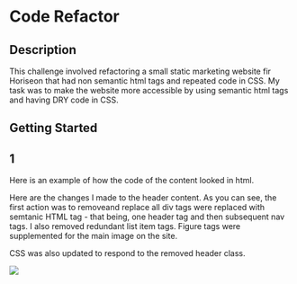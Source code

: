 # Code Refactor 

## Description

This challenge involved refactoring a small static marketing website fir Horiseon that had non semantic html tags and repeated code in CSS.
My task was to make the website more accessible by using semantic html tags and having DRY code in CSS.

## Getting Started

## 1

Here is an example of how the code of the content looked in html.

Here are the changes I made to the header content. As you can see, the first action was to removeand replace all div tags were replaced with semtanic HTML tag - that being, one header tag and then subsequent nav tags. I also removed redundant list item tags. Figure tags were supplemented for the main image on the site.

CSS was also updated to respond to the removed header class.  


<img src="/Users/lepalmer/bootcamp/Homework/Horiseon-Marketing/assets/images/Semantic HTML changes:CSS.png"/>



